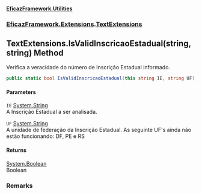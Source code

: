 #### [EficazFramework.Utilities](EficazFramework_Utilities.md 'EficazFramework.Utilities')
### [EficazFramework.Extensions](EficazFramework_Utilities.md#EficazFramework_Extensions 'EficazFramework.Extensions').[TextExtensions](TextExtensions.md 'EficazFramework.Extensions.TextExtensions')
## TextExtensions.IsValidInscricaoEstadual(string, string) Method
Verifica a veracidade do número de Inscrição Estadual informado.  
```csharp
public static bool IsValidInscricaoEstadual(this string IE, string UF);
```
#### Parameters
<a name='EficazFramework_Extensions_TextExtensions_IsValidInscricaoEstadual(string_string)_IE'></a>
`IE` [System.String](https://docs.microsoft.com/en-us/dotnet/api/System.String 'System.String')  
A Inscrição Estadual a ser analisada.
  
<a name='EficazFramework_Extensions_TextExtensions_IsValidInscricaoEstadual(string_string)_UF'></a>
`UF` [System.String](https://docs.microsoft.com/en-us/dotnet/api/System.String 'System.String')  
A unidade de federação da Inscrição Estadual. As seguinte UF's ainda não estão funcionando: DF, PE e RS
  
#### Returns
[System.Boolean](https://docs.microsoft.com/en-us/dotnet/api/System.Boolean 'System.Boolean')  
Boolean
### Remarks
